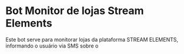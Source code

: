 # Bot Monitor de lojas Stream Elements

Este bot serve para monitorar lojas da plataforma STREAM ELEMENTS, informando o usuário via SMS sobre o 
